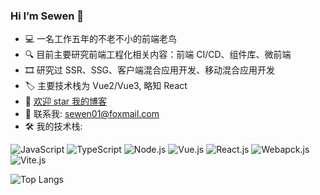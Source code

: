 ### Hi I’m  Sewen 👋
- 💻 一名工作五年的不老不小的前端老鸟
- 🔍 目前主要研究前端工程化相关内容：前端 CI/CD、组件库、微前端
- 🎞️ 研究过 SSR、SSG、客户端混合应用开发、移动混合应用开发
- 🏷️ 主要技术栈为 Vue2/Vue3, 略知 React 
- 📝 [欢迎 star 我的博客](https://sewar-x.github.io/myblog/)
- 📧 联系我: sewen01@foxmail.com
- 🛠️ 我的技术栈: 

![JavaScript](https://img.shields.io/badge/-JavaScript-oringe?style=square&logo=javascript&color=rgb(244,%20220,%2028)&labelColor=white)
![TypeScript](https://img.shields.io/badge/-TypesScript-oringe?style=square&logo=typescript&color=rgb(68%2C%20147%2C%20248)&labelColor=white)
![Node.js](https://img.shields.io/badge/-Node-oringe?style=square&logo=node.js&color=rgb(65,%20126,%2056)&labelColor=white)
![Vue.js](https://img.shields.io/badge/-Vue-oringe?style=square&logo=vue.js&color=rgb(66,%20184,%20131)&labelColor=white)
![React.js](https://img.shields.io/badge/-React-oringe?style=square&logo=react&color=rgb(20,%20158,%20202)&labelColor=white)
![Webapck.js](https://img.shields.io/badge/-Webpack-oringe?style=square&logo=webpack&color=rgb(141,%20214,%20249)&labelColor=white)
![Vite.js](https://img.shields.io/badge/-Vite-oringe?style=square&logo=vite&color=rgb(148,%20153,%20255)&labelColor=white)

![Top Langs](https://github-readme-stats.vercel.app/api/top-langs/?username=Sewar-x&layout=compact&theme=tokyonight)

